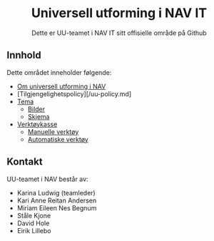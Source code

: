 <h1 align="center">
    <img src="https://www.nav.no/_/asset/no.nav.navno:1575554845/img/navno/logo.svg" alt="" />
    <br/>Universell utforming i NAV IT
</h1>

<div align="center">
    <p>
        Dette er UU-teamet i NAV IT sitt offisielle område på Github
    </p>
</div>

## Innhold

Dette området inneholder følgende:

- [Om universell utforming i NAV](/om-uu-i-nav.md)
- [Tilgjengelighetspolicy][/uu-policy.md]
- [Tema](/tema)
    - [Bilder](/tema/bilder)
    - [Skjema](/tema/skjema)
- [Verktøykasse](/verktøy)
    - [Manuelle verktøy](/verktøy/manuelle.md)
    - [Automatiske verktøy](/verktøy/automatiske.md)

## Kontakt

UU-teamet i NAV består av:

- Karina Ludwig (teamleder)
- Kari Anne Reitan Andersen
- Miriam Eileen Nes Begnum
- Ståle Kjone
- David Hole
- Eirik Lillebo

